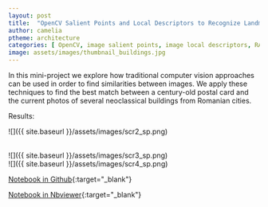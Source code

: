 ```yaml
---
layout: post
title:  "OpenCV Salient Points and Local Descriptors to Recognize Landmark Building in Century-old Postcard"
author: camelia
ptheme: architecture
categories: [ OpenCV, image salient points, image local descriptors, RANSAC, similarity, Computer Vision ]
image: assets/images/thumbnail_buildings.jpg
---
```


In this mini-project we explore how traditional computer vision approaches can be used in order to find similarities between images. We apply these techniques to find the best match between a century-old postal card and the current photos of several neoclassical buildings from Romanian cities.

Results:

![]({{ site.baseurl }}/assets/images/scr2_sp.png) 

<br>
![]({{ site.baseurl }}/assets/images/scr3_sp.png) 

<br>
![]({{ site.baseurl }}/assets/images/scr4_sp.png) 

[Notebook in Github](https://github.com/camelia-c/techfolio/blob/main/opencv_salient_points_descriptors_buildings_similarity/OpenCV_Recognize_Landmark_Building_in_Old_Postcard.ipynb){:target="_blank"}

[Notebook in Nbviewer](https://nbviewer.jupyter.org/github/camelia-c/techfolio/blob/main/opencv_salient_points_descriptors_buildings_similarity/OpenCV_Recognize_Landmark_Building_in_Old_Postcard.ipynb){:target="_blank"}


<!--The notebook is shown below (please allow nbviewer time to load 30.9 MB, including images) :
<p><iframe style="width:100%;" height="915" src="https://nbviewer.jupyter.org/github/camelia-c/techfolio/blob/main/opencv_salient_points_descriptors_buildings_similarity/OpenCV_Recognize_Landmark_Building_in_Old_Postcard.ipynb" frameborder="0" allowfullscreen></iframe></p>
-->
